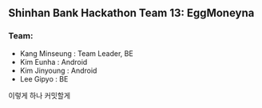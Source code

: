 ## Shinhan Bank Hackathon Team 13: EggMoneyna

### Team:
- Kang Minseung : Team Leader, BE
- Kim Eunha : Android
- Kim Jinyoung : Android
- Lee Gipyo : BE

이렇게 하나 커밋할게